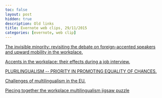 ```yaml
---
toc: false
layout: post
hidden: true
description: Old links
title: Evernote web clips, 29/11/2015
categories: [evernote, web clip]
---
```


[The invisible minority: revisiting the debate on foreign-accented speakers and upward mobility in the workplace.](https://pubmed.ncbi.nlm.nih.gov/23614175/)

[Accents in the workplace: their effects during a job interview.](https://pubmed.ncbi.nlm.nih.gov/22044081/)

[PLURILINGUALISM -- PRIORITY IN PROMOTING EQUALITY OF CHANCES.](https://www.tf.llu.lv/conference/proceedings2012/Papers/109_Bejenaru_L.pdf)

[Challenges of multilingualism in the EU.](https://www.ebr.edu.pl/pub/2014_3_85.pdf)

[Piecing together the workplace multilingualism jigsaw puzzle](https://eprints.bbk.ac.uk/id/eprint/11358/7/11358\(a\).pdf)
